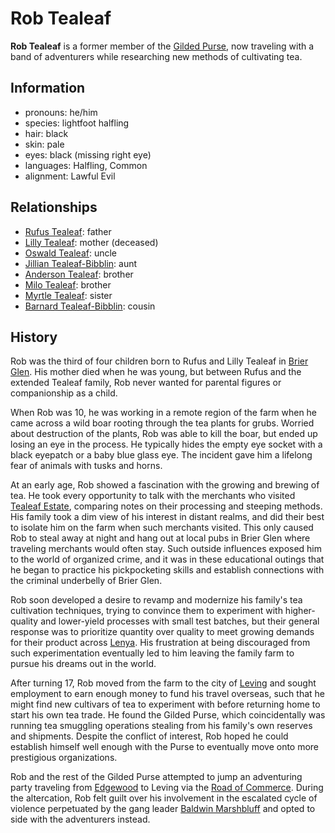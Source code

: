 # Rob Tealeaf

**Rob Tealeaf** is a former member of the [Gilded Purse](../gilded-purse.md), now traveling with a band of adventurers while researching new methods of cultivating tea.

## Information

- pronouns: he/him
- species: lightfoot halfling
- hair: black
- skin: pale
- eyes: black (missing right eye)
- languages: Halfling, Common
- alignment: Lawful Evil

## Relationships

- [Rufus Tealeaf](../../tealeaf-estate/members/rufus-tealeaf.md): father
- [Lilly Tealeaf](../../tealeaf-estate/members/lilly-tealeaf.md): mother (deceased)
- [Oswald Tealeaf](oswald-tealeaf.md): uncle
- [Jillian Tealeaf-Bibblin](jillian-tealeaf-bibblin.md): aunt
- [Anderson Tealeaf](anderson-tealeaf.md): brother
- [Milo Tealeaf](milo-tealeaf.md): brother
- [Myrtle Tealeaf](myrtle-tealeaf.md): sister
- [Barnard Tealeaf-Bibblin](barnard-tealeaf-bibblin.md): cousin

## History

Rob was the third of four children born to Rufus and Lilly Tealeaf in [Brier Glen](../../../societies/esterfell-accord/brier-glen.md). His mother died when he was young, but between Rufus and the extended Tealeaf family, Rob never wanted for parental figures or companionship as a child.

When Rob was 10, he was working in a remote region of the farm when he came across a wild boar rooting through the tea plants for grubs. Worried about destruction of the plants, Rob was able to kill the boar, but ended up losing an eye in the process. He typically hides the empty eye socket with a black eyepatch or a baby blue glass eye. The incident gave him a lifelong fear of animals with tusks and horns.

At an early age, Rob showed a fascination with the growing and brewing of tea. He took every opportunity to talk with the merchants who visited [Tealeaf Estate](../../tealeaf-estate/tealeaf-estate.md), comparing notes on their processing and steeping methods. His family took a dim view of his interest in distant realms, and did their best to isolate him on the farm when such merchants visited. This only caused Rob to steal away at night and hang out at local pubs in Brier Glen where traveling merchants would often stay. Such outside influences exposed him to the world of organized crime, and it was in these educational outings that he began to practice his pickpocketing skills and establish connections with the criminal underbelly of Brier Glen.

Rob soon developed a desire to revamp and modernize his family's tea cultivation techniques, trying to convince them to experiment with higher-quality and lower-yield processes with small test batches, but their general response was to prioritize quantity over quality to meet growing demands for their product across [Lenya](../../../mote/esterfell/lenya/lenya.md). His frustration at being discouraged from such experimentation eventually led to him leaving the family farm to pursue his dreams out in the world.

After turning 17, Rob moved from the farm to the city of [Leving](../../../societies/esterfell-accord/leving/leving.md) and sought employment to earn enough money to fund his travel overseas, such that he might find new cultivars of tea to experiment with before returning home to start his own tea trade. He found the Gilded Purse, which coincidentally was running tea smuggling operations stealing from his family's own reserves and shipments. Despite the conflict of interest, Rob hoped he could establish himself well enough with the Purse to eventually move onto more prestigious organizations.

Rob and the rest of the Gilded Purse attempted to jump an adventuring party traveling from [Edgewood](../../../societies/esterfell-accord/edgewood/edgewood.md) to Leving via the [Road of Commerce](../../../societies/esterfell-accord/road-of-commerce.md). During the altercation, Rob felt guilt over his involvement in the escalated cycle of violence perpetuated by the gang leader [Baldwin Marshbluff](baldwin-marshbluff.md) and opted to side with the adventurers instead.
